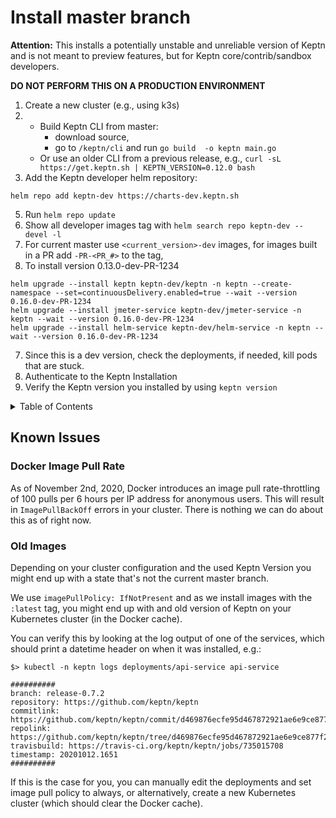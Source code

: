 # Install master branch

**Attention:** This installs a potentially unstable and unreliable version of Keptn and is not meant to preview features, but for Keptn core/contrib/sandbox developers.

**DO NOT PERFORM THIS ON A PRODUCTION ENVIRONMENT**

1. Create a new cluster (e.g., using k3s)
2. - Build Keptn CLI from master:
      - download source, 
      - go to `/keptn/cli` and run `go build  -o keptn main.go`
   - Or use an older CLI from a previous release, e.g., `curl -sL https://get.keptn.sh | KEPTN_VERSION=0.12.0 bash`
4. Add the Keptn developer helm repository:
```
helm repo add keptn-dev https://charts-dev.keptn.sh
```
5. Run `helm repo update`
6. Show all developer images tag with `helm search repo keptn-dev --devel -l `
7. For current master use `<current_version>-dev` images, for images built in a PR add `-PR-<PR_#>` to the tag,
8. To install version 0.13.0-dev-PR-1234 
``` 
helm upgrade --install keptn keptn-dev/keptn -n keptn --create-namespace --set=continuousDelivery.enabled=true --wait --version 0.16.0-dev-PR-1234
helm upgrade --install jmeter-service keptn-dev/jmeter-service -n keptn --wait --version 0.16.0-dev-PR-1234
helm upgrade --install helm-service keptn-dev/helm-service -n keptn --wait --version 0.16.0-dev-PR-1234

```
7. Since this is a dev version, check the deployments, if needed, kill pods that are stuck.
8. Authenticate to the Keptn Installation
9. Verify the Keptn version you installed by using `keptn version`


<details>
<summary>Table of Contents</summary>

<!-- toc -->

- [Known Issues](#known-issues)
  * [Docker Image Pull Rate](#docker-image-pull-rate)
  * [Old Images](#old-images)

<!-- tocstop -->

</details>

## Known Issues

### Docker Image Pull Rate
As of November 2nd, 2020, Docker introduces an image pull rate-throttling of 100 pulls per 6 hours per IP address for anonymous users.
This will result in `ImagePullBackOff` errors in your cluster. There is nothing we can do about this as of right now.

### Old Images
Depending on your cluster configuration and the used Keptn Version you might end up with a state that's not the current master branch.

We use `imagePullPolicy: IfNotPresent` and as we install images with the `:latest` tag, you might end up with and old version of Keptn on your Kubernetes cluster (in the Docker cache).

You can verify this by looking at the log output of one of the services, which should print a datetime header on when it was installed, e.g.:
```
$> kubectl -n keptn logs deployments/api-service api-service

##########
branch: release-0.7.2
repository: https://github.com/keptn/keptn
commitlink: https://github.com/keptn/keptn/commit/d469876ecfe95d467872921ae6e9ce877f2ccca6
repolink: https://github.com/keptn/keptn/tree/d469876ecfe95d467872921ae6e9ce877f2ccca6
travisbuild: https://travis-ci.org/keptn/keptn/jobs/735015708
timestamp: 20201012.1651
##########

```

If this is the case for you, you can manually edit the deployments and set image pull policy to always, or alternatively, create a new Kubernetes cluster (which should clear the Docker cache).

